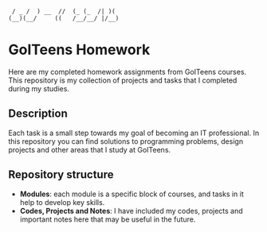```  __  __      ____ ______     __ 
 / _ /  ) __  //  (_ (_  /| )(   
(__)(__/     ((   /__/__/ |/__)  
```
                                 
# GoITeens Homework 

Here are my completed homework assignments from GoITeens courses. This repository is my collection of projects and tasks that I completed during my studies.


## Description

Each task is a small step towards my goal of becoming an IT professional. In this repository you can find solutions to programming problems, design projects and other areas that I study at GoITeens.


## Repository structure

- **Modules**: each module is a specific block of courses, and tasks in it help to develop key skills.
- **Codes, Projects and Notes**: I have included my codes, projects and important notes here that may be useful in the future.



